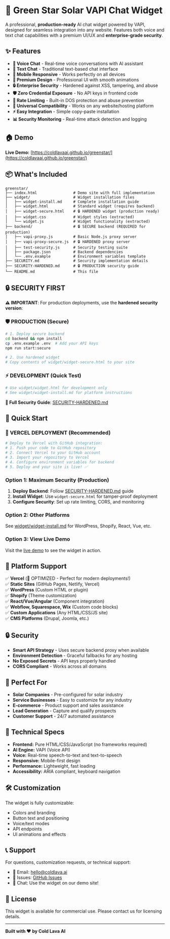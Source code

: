 # 🌟 Green Star Solar VAPI Chat Widget

A professional, **production-ready** AI chat widget powered by VAPI, designed for seamless integration into any website. Features both voice and text chat capabilities with a premium UI/UX and **enterprise-grade security**.

## ✨ Features

- **🎤 Voice Chat** - Real-time voice conversations with AI assistant
- **💬 Text Chat** - Traditional text-based chat interface  
- **📱 Mobile Responsive** - Works perfectly on all devices
- **🎨 Premium Design** - Professional UI with smooth animations
- **🔒 Enterprise Security** - Hardened against XSS, tampering, and abuse
- **🛡️ Zero Credential Exposure** - No API keys in frontend code
- **🚦 Rate Limiting** - Built-in DOS protection and abuse prevention
- **🚀 Universal Compatibility** - Works on any website/hosting platform
- **⚡ Easy Integration** - Simple copy-paste installation
- **📊 Security Monitoring** - Real-time attack detection and logging

## 🏠 Demo

**Live Demo:** [https://coldlavaai.github.io/greenstar/](https://coldlavaai.github.io/greenstar/)

## 📦 What's Included

```
greenstar/
├── index.html                # Demo site with full implementation
├── widget/                   # Widget installation files
│   ├── widget-install.md     # Complete installation guide  
│   ├── widget.html           # Standard widget (requires backend)
│   ├── widget-secure.html    # 🔒 HARDENED widget (production ready)
│   ├── widget.css            # Widget styles (extracted)
│   └── widget.js             # Widget functionality (extracted)
├── backend/                  # 🔒 SECURE backend (REQUIRED for production)
│   ├── vapi-proxy.js         # Basic Node.js proxy server
│   ├── vapi-proxy-secure.js  # 🔒 HARDENED proxy server
│   ├── test-security.js      # Security testing suite
│   ├── package.json          # Backend dependencies
│   └── .env.example          # Environment variables template
├── SECURITY.md               # Security implementation details
├── SECURITY-HARDENED.md      # 🔒 PRODUCTION security guide
└── README.md                 # This file
```

## 🔒 SECURITY FIRST

**⚠️ IMPORTANT**: For production deployments, use the **hardened security version**:

### 🛡️ **PRODUCTION (Secure)**
```bash
# 1. Deploy secure backend
cd backend && npm install
cp .env.example .env  # Add your API keys
npm run start:secure

# 2. Use hardened widget
# Copy contents of widget/widget-secure.html to your site
```

### ⚡ **DEVELOPMENT (Quick Test)**
```bash  
# Use widget/widget.html for development only
# See widget/widget-install.md for platform instructions
```

**📖 Full Security Guide**: [SECURITY-HARDENED.md](./SECURITY-HARDENED.md)

## 🚀 Quick Start

### 🎯 **VERCEL DEPLOYMENT (Recommended)**
```bash
# Deploy to Vercel with GitHub integration:
# 1. Push your code to GitHub repository
# 2. Connect Vercel to your GitHub account
# 3. Import your repository to Vercel
# 4. Configure environment variables for backend
# 5. Deploy and your site is live! ✅
```

### Option 1: Maximum Security (Production)
1. **Deploy Backend**: Follow [SECURITY-HARDENED.md](./SECURITY-HARDENED.md) guide
2. **Install Widget**: Use `widget-secure.html` for tamper-proof deployment
3. **Configure Security**: Set up rate limiting, CORS, and monitoring

### Option 2: Other Platforms
See [widget/widget-install.md](./widget/widget-install.md) for WordPress, Shopify, React, Vue, etc.

### Option 3: View Live Demo
Visit the [live demo](https://coldlavaai.github.io/greenstar/) to see the widget in action.

## 🔧 Platform Support

✅ **Vercel** (🎯 OPTIMIZED - Perfect for modern deployments!)  
✅ **Static Sites** (GitHub Pages, Netlify, Vercel)  
✅ **WordPress** (Custom HTML or plugin)  
✅ **Shopify** (Theme customization)  
✅ **React/Vue/Angular** (Component integration)  
✅ **Webflow, Squarespace, Wix** (Custom code blocks)  
✅ **Custom Applications** (Any HTML/CSS/JS site)  
✅ **CMS Platforms** (Drupal, Joomla, etc.)  

## 🔒 Security

- **Smart API Strategy** - Uses secure backend proxy when available
- **Environment Detection** - Graceful fallbacks for any hosting
- **No Exposed Secrets** - API keys properly handled
- **CORS Compliant** - Works across all domains

## 🎯 Perfect For

- **Solar Companies** - Pre-configured for solar industry
- **Service Businesses** - Easy to customize for any industry  
- **E-commerce** - Product support and sales assistance
- **Lead Generation** - Capture and qualify prospects
- **Customer Support** - 24/7 automated assistance

## 📱 Technical Specs

- **Frontend:** Pure HTML/CSS/JavaScript (no frameworks required)
- **AI Engine:** VAPI (Voice API)
- **Voice:** Real-time speech-to-text and text-to-speech
- **Responsive:** Mobile-first design
- **Performance:** Lightweight, fast loading
- **Accessibility:** ARIA compliant, keyboard navigation

## 🛠️ Customization

The widget is fully customizable:
- Colors and branding
- Button text and positioning
- Voice/text modes
- API endpoints
- UI animations and effects

## 📞 Support

For questions, customization requests, or technical support:
- 📧 Email: hello@coldlava.ai
- 🐛 Issues: [GitHub Issues](https://github.com/coldlavaai/greenstar/issues)
- 💬 Chat: Use the widget on our demo site!

## 📄 License

This widget is available for commercial use. Please contact us for licensing details.

---

**Built with ❤️ by Cold Lava AI**